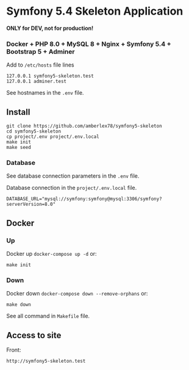 # Symfony 5.4 Skeleton Application

**ONLY for DEV, not for production!**

### Docker + PHP 8.0 + MySQL 8 + Nginx + Symfony 5.4 + Bootstrap 5 + Adminer

Add to `/etc/hosts` file lines 
```
127.0.0.1 symfony5-skeleton.test
127.0.0.1 adminer.test
```

See hostnames in the `.env` file.

## Install
```
git clone https://github.com/amberlex78/symfony5-skeleton
cd symfony5-skeleton
cp project/.env project/.env.local
make init
make seed
```

### Database

See database connection parameters in the `.env` file.

Database connection in the `project/.env.local` file.
```
DATABASE_URL="mysql://symfony:symfony@mysql:3306/symfony?serverVersion=8.0"
```

## Docker

### Up

Docker up `docker-compose up -d` or:
```
make init
```

### Down

Docker down `docker-compose down --remove-orphans` or:
```
make down
```

See all command in `Makefile` file.

## Access to site

Front:
```
http://symfony5-skeleton.test
```
